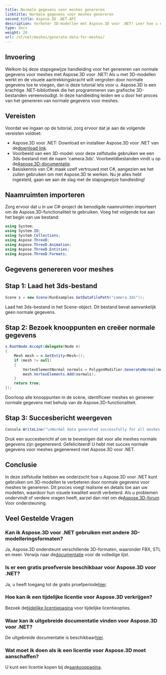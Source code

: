 ```yaml
---
title: Normale gegevens voor meshes genereren
linktitle: Normale gegevens voor meshes genereren
second_title: Aspose.3D .NET-API
description: Verbeter 3D-modellen met Aspose.3D voor .NET! Leer hoe u normale gegevens voor meshes genereert in deze stapsgewijze handleiding. Realisme ontmoet eenvoud.
type: docs
weight: 20
url: /nl/net/meshes/generate-data-for-meshes/
---
```

## Invoering
Welkom bij deze stapsgewijze handleiding voor het genereren van normale gegevens voor meshes met Aspose.3D voor .NET! Als u met 3D-modellen werkt en de visuele aantrekkingskracht wilt vergroten door normale gegevens toe te voegen, dan is deze tutorial iets voor u. Aspose.3D is een krachtige .NET-bibliotheek die het programmeren van grafische 3D-bestanden vereenvoudigt. In deze handleiding leiden we u door het proces van het genereren van normale gegevens voor meshes.
## Vereisten
Voordat we ingaan op de tutorial, zorg ervoor dat je aan de volgende vereisten voldoet:
-  Aspose.3D voor .NET: Download en installeer Aspose.3D voor .NET van de[download link](https://releases.aspose.com/3d/net/).
-  Voorbeeld van een 3D-model: voor deze zelfstudie gebruiken we een 3ds-bestand met de naam 'camera.3ds'. Voorbeeldbestanden vindt u op de[Aspose.3D-documentatie](https://reference.aspose.com/3d/net/).
- Basiskennis van C#: maak uzelf vertrouwd met C#, aangezien we het zullen gebruiken om met Aspose.3D te werken.
Nu je alles hebt ingesteld, gaan we aan de slag met de stapsgewijze handleiding!
## Naamruimten importeren
Zorg ervoor dat u in uw C#-project de benodigde naamruimten importeert om de Aspose.3D-functionaliteit te gebruiken. Voeg het volgende toe aan het begin van uw bestand:
```csharp
using System;
using System.IO;
using System.Collections;
using Aspose.ThreeD;
using Aspose.ThreeD.Animation;
using Aspose.ThreeD.Entities;
using Aspose.ThreeD.Formats;
```
## Gegevens genereren voor meshes
## Stap 1: Laad het 3ds-bestand
```csharp
Scene s = new Scene(RunExamples.GetDataFilePath("camera.3ds"));
```
Laad het 3ds-bestand in het Scene-object. Dit bestand bevat aanvankelijk geen normale gegevens.
## Stap 2: Bezoek knooppunten en creëer normale gegevens
```csharp
s.RootNode.Accept(delegate(Node n)
{
    Mesh mesh = n.GetEntity<Mesh>();
    if (mesh != null)
    {
        VertexElementNormal normals = PolygonModifier.GenerateNormal(mesh);
        mesh.VertexElements.Add(normals);
    }
    return true;
});
```
Doorloop alle knooppunten in de scène, identificeer meshes en genereer normale gegevens met behulp van de Aspose.3D-functionaliteit.
## Stap 3: Succesbericht weergeven
```csharp
Console.WriteLine("\nNormal data generated successfully for all meshes.");
```
Druk een succesbericht af om te bevestigen dat voor alle meshes normale gegevens zijn gegenereerd.
Gefeliciteerd! U hebt met succes normale gegevens voor meshes gegenereerd met Aspose.3D voor .NET.
## Conclusie
In deze zelfstudie hebben we onderzocht hoe u Aspose.3D voor .NET kunt gebruiken om 3D-modellen te verbeteren door normale gegevens voor meshes te genereren. Dit proces voegt realisme en details toe aan uw modellen, waardoor hun visuele kwaliteit wordt verbeterd.
 Als u problemen ondervindt of verdere vragen heeft, aarzel dan niet om de[Aspose.3D-forum](https://forum.aspose.com/c/3d/18) Voor ondersteuning.
## Veel Gestelde Vragen
### Kan ik Aspose.3D voor .NET gebruiken met andere 3D-modelleringsformaten?
Ja, Aspose.3D ondersteunt verschillende 3D-formaten, waaronder FBX, STL en meer. Verwijs naar de[documentatie](https://reference.aspose.com/3d/net/) voor de volledige lijst.
### Is er een gratis proefversie beschikbaar voor Aspose.3D voor .NET?
 Ja, u heeft toegang tot de gratis proefperiode[hier](https://releases.aspose.com/).
### Hoe kan ik een tijdelijke licentie voor Aspose.3D verkrijgen?
 Bezoek de[tijdelijke licentiepagina](https://purchase.aspose.com/temporary-license/) voor tijdelijke licentieopties.
### Waar kan ik uitgebreide documentatie vinden voor Aspose.3D voor .NET?
 De uitgebreide documentatie is beschikbaar[hier](https://reference.aspose.com/3d/net/).
### Wat moet ik doen als ik een licentie voor Aspose.3D moet aanschaffen?
 U kunt een licentie kopen bij de[aankooppagina](https://purchase.aspose.com/buy).